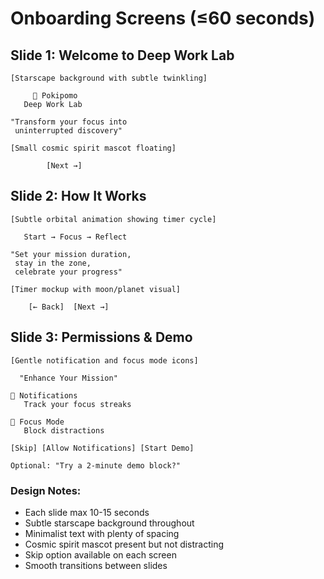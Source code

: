 # Onboarding Screens (≤60 seconds)

## Slide 1: Welcome to Deep Work Lab
```
[Starscape background with subtle twinkling]

     🌟 Pokipomo
   Deep Work Lab

"Transform your focus into
 uninterrupted discovery"

[Small cosmic spirit mascot floating]

        [Next →]
```

## Slide 2: How It Works
```
[Subtle orbital animation showing timer cycle]

   Start → Focus → Reflect

"Set your mission duration,
 stay in the zone,
 celebrate your progress"

[Timer mockup with moon/planet visual]

    [← Back]  [Next →]
```

## Slide 3: Permissions & Demo
```
[Gentle notification and focus mode icons]

  "Enhance Your Mission"

📱 Notifications
   Track your focus streaks

🎯 Focus Mode
   Block distractions

[Skip] [Allow Notifications] [Start Demo]

Optional: "Try a 2-minute demo block?"
```

### Design Notes:
- Each slide max 10-15 seconds
- Subtle starscape background throughout
- Minimalist text with plenty of spacing
- Cosmic spirit mascot present but not distracting
- Skip option available on each screen
- Smooth transitions between slides